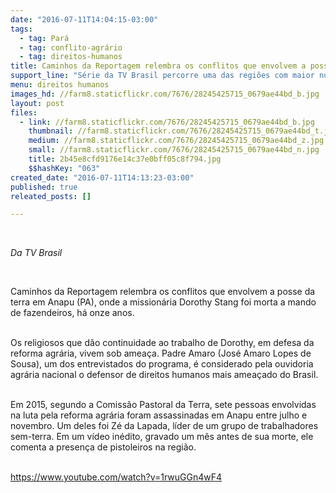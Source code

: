```yaml
---
date: "2016-07-11T14:04:15-03:00"
tags:
  - tag: Pará
  - tag: conflito-agrário
  - tag: direitos-humanos
title: Caminhos da Reportagem relembra os conflitos que envolvem a posse da terra em Anapu (PA)
support_line: "Série da TV Brasil percorre uma das regiões com maior número de conflitos agrários no país. "
menu: direitos humanos
images_hd: //farm8.staticflickr.com/7676/28245425715_0679ae44bd_b.jpg
layout: post
files:
  - link: //farm8.staticflickr.com/7676/28245425715_0679ae44bd_b.jpg
    thumbnail: //farm8.staticflickr.com/7676/28245425715_0679ae44bd_t.jpg
    medium: //farm8.staticflickr.com/7676/28245425715_0679ae44bd_z.jpg
    small: //farm8.staticflickr.com/7676/28245425715_0679ae44bd_n.jpg
    title: 2b45e8cfd9176e14c37e0bff05c8f794.jpg
    $$hashKey: "063"
created_date: "2016-07-11T14:13:23-03:00"
published: true
releated_posts: []

---
```

<p>&nbsp;</p>

<p><em>Da TV Brasil</em></p>

<p>&nbsp;</p>

<p>Caminhos da Reportagem relembra os conflitos que envolvem a posse da terra em Anapu (PA), onde a mission&aacute;ria Dorothy Stang foi morta a mando de fazendeiros, h&aacute; onze anos.</p>

<p><br />
Os religiosos que d&atilde;o continuidade ao trabalho de Dorothy, em defesa da reforma agr&aacute;ria, vivem sob amea&ccedil;a. Padre Amaro (Jos&eacute; Amaro Lopes de Sousa), um dos entrevistados do programa, &eacute; considerado pela ouvidoria agr&aacute;ria nacional o defensor de direitos humanos mais amea&ccedil;ado do Brasil.</p>

<p><br />
Em 2015, segundo a Comiss&atilde;o Pastoral da Terra, sete pessoas envolvidas na luta pela reforma agr&aacute;ria foram assassinadas em Anapu entre julho e novembro. Um deles foi Z&eacute; da Lapada, l&iacute;der de um grupo de trabalhadores sem-terra. Em um v&iacute;deo in&eacute;dito, gravado um m&ecirc;s antes de sua morte, ele comenta a presen&ccedil;a de pistoleiros na regi&atilde;o.</p>

<p><br />
<a href="https://www.youtube.com/watch?v=1rwuGGn4wF4">https://www.youtube.com/watch?v=1rwuGGn4wF4</a></p>
